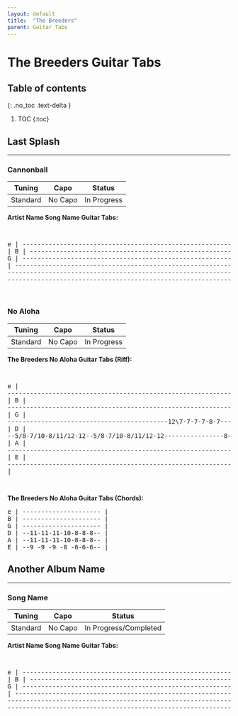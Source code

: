 ```yaml
---
layout: default
title:  "The Breeders"
parent: Guitar Tabs
---
```

<h1>The Breeders Guitar Tabs</h1> 

## Table of contents
{: .no_toc .text-delta }

1. TOC
{:toc}

## Last Splash
---------------------------------------------------------------
### Cannonball

| Tuning | Capo | Status |  
|:------:|:----:|:------:|  
| Standard | No Capo | In Progress | 

**Artist Name Song Name Guitar Tabs:**  
<div class="code-example" markdown="1">
<pre class="fs-2 fw-400 ls-2 lh-0.5 text-mono">

e | ---------------------------------------------------------------- |
B | ---------------------------------------------------------------- |
G | ---------------------------------------------------------------- |
D | ---------------------------------------------------------------- |
A | ---------------------------------------------------------------- |
E | ---------------------------------------------------------------- |

</pre>
</div>


### No Aloha  

| Tuning | Capo | Status |  
|:------:|:----:|:------:|  
| Standard | No Capo | In Progress |  

**The Breeders No Aloha Guitar Tabs (Riff):**  
<div class="code-example" markdown="1">
<pre class="fs-2 fw-400 ls-2 lh-0.5 text-mono">

e | -------------------------------------------------------------------------- |
B | -------------------------------------------------------------------------- |
G | -------------------------------------------12\7-7-7-7-8-7-------12-12/15-- |
D | --5/8-7/10-8/11/12-12--5/8-7/10-8/11/12-12----------------8-7-0----------- |
A | -------------------------------------------------------------------------- |
E | -------------------------------------------------------------------------- |

</pre>
</div>

**The Breeders No Aloha Guitar Tabs (Chords):**  
<div class="code-example" markdown="1">
<pre class="fs-2 fw-400 ls-2 lh-0.5 text-mono">
e | --------------------- |
B | --------------------- |
G | --------------------- |
D | --11-11-11-10-8-8-8-- |
A | --11-11-11-10-8-8-8-- |
E | --9 -9 -9 -8 -6-6-6-- |
</pre>
</div>

## Another Album Name
---------------------------------------------------------------
### Song Name  

| Tuning | Capo | Status |  
|:------:|:----:|:------:|  
| Standard | No Capo | In Progress/Completed |  

**Artist Name Song Name Guitar Tabs:**  
<div class="code-example" markdown="1">
<pre class="fs-2 fw-400 ls-2 lh-0.5 text-mono">

e | ---------------------------------------------------------------- |
B | ---------------------------------------------------------------- |
G | ---------------------------------------------------------------- |
D | ---------------------------------------------------------------- |
A | ---------------------------------------------------------------- |
E | ---------------------------------------------------------------- |

</pre>
</div>